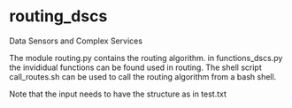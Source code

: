 # routing_dscs
Data Sensors and Complex Services


The module routing.py contains the routing algorithm. in functions_dscs.py the invididual functions can be found used in routing. 
The shell script call_routes.sh can be used to call the routing algorithm from a bash shell. 

Note that the input needs to have the structure as in test.txt
